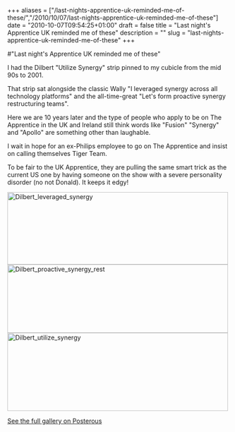 +++
aliases = ["/last-nights-apprentice-uk-reminded-me-of-these/","/2010/10/07/last-nights-apprentice-uk-reminded-me-of-these"]
date = "2010-10-07T09:54:25+01:00"
draft = false
title = "Last night's Apprentice UK reminded me of these"
description = ""
slug = "last-nights-apprentice-uk-reminded-me-of-these"
+++

#"Last night's Apprentice UK reminded me of these"


 I had the Dilbert &quot;Utilize Synergy&quot; strip pinned to my cubicle from the mid 90s to 2001. <p /><div>That strip sat alongside the classic Wally &quot;I leveraged synergy across all technology platforms&quot; and the all-time-great &quot;Let&#39;s form proactive synergy restructuring teams&quot;.</div> <p /><div>Here we are 10 years later and the type of people who apply to be on The Apprentice in the UK and Ireland still think words like &quot;Fusion&quot; &quot;Synergy&quot; and &quot;Apollo&quot; are something other than laughable.</div> <p /><div>I wait in hope for an ex-Philips employee to go on The Apprentice and insist on calling themselves Tiger Team.</div><p /><div>To be fair to the UK Apprentice, they are pulling the same smart trick as the current US one by having someone on the show with a severe personality disorder (no not Donald). It keeps it edgy!</div> <p /> <p><div class='p_embed p_image_embed'>
<a href="http://getfile2.posterous.com/getfile/files.posterous.com/conoroneill/m5Es0qZXX9LoCnAS9JcKh1qXqDCW4KhjeGeYjSyM2wy7OFsxQPbxNSy6SOxP/dilbert_leveraged_synergy.jpg"><img alt="Dilbert_leveraged_synergy" height="164" src="http://getfile3.posterous.com/getfile/files.posterous.com/conoroneill/z8fHjbtB01VL7AI9uZOAzlG6Hgu5jUuCy83dYgfSGJU8leTkWuK7DZvmqowr/dilbert_leveraged_synergy.jpg.scaled.500.jpg" width="500" /></a>
<a href="http://getfile6.posterous.com/getfile/files.posterous.com/conoroneill/ulAz6pfcm8BNjLRJfNdkKM8zaTjjRog1uBOdjrkWQEOEL8PECwYndTxqmYwb/dilbert_proactive_synergy_rest.jpg"><img alt="Dilbert_proactive_synergy_rest" height="155" src="http://getfile7.posterous.com/getfile/files.posterous.com/conoroneill/tfTCmAX3VJvUWp3nEzDStraYnIiWnbURfmegXVwLjhmG0wCm2OvNFP00EN3U/dilbert_proactive_synergy_rest.jpg.scaled.500.jpg" width="500" /></a>
<a href="http://getfile0.posterous.com/getfile/files.posterous.com/conoroneill/3MvQXX9y6PMlhubHROYn13dIkQboam0qG5kx87yJ2uEbXDV3zqjEKBDrNcxM/dilbert_utilize_synergy.jpg"><img alt="Dilbert_utilize_synergy" height="177" src="http://getfile1.posterous.com/getfile/files.posterous.com/conoroneill/5dGSbPWqOzgtO7ZlvUnI0LGK1OcTagjqK0uqGKbLXtnB0OfFNP91A2D0TM5R/dilbert_utilize_synergy.jpg.scaled.500.jpg" width="500" /></a>
<div class='p_see_full_gallery'><a href="http://conoroneill.posterous.com/last-nights-apprentice-uk-reminded-me-of-thes">See the full gallery on Posterous</a></div>
</div>
</p>
 